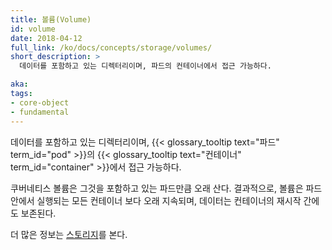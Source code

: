 ```yaml
---
title: 볼륨(Volume)
id: volume
date: 2018-04-12
full_link: /ko/docs/concepts/storage/volumes/
short_description: >
  데이터를 포함하고 있는 디렉터리이며, 파드의 컨테이너에서 접근 가능하다.

aka:
tags:
- core-object
- fundamental
---
```

 데이터를 포함하고 있는 디렉터리이며, {{< glossary_tooltip text="파드" term_id="pod" >}}의 {{< glossary_tooltip text="컨테이너" term_id="container" >}}에서 접근 가능하다.

<!--more-->

쿠버네티스 볼륨은 그것을 포함하고 있는 파드만큼 오래 산다. 결과적으로, 볼륨은 파드 안에서 실행되는 모든 컨테이너 보다 오래 지속되며, 데이터는 컨테이너의 재시작 간에도 보존된다.

더 많은 정보는 [스토리지](/ko/docs/concepts/storage/)를 본다.
